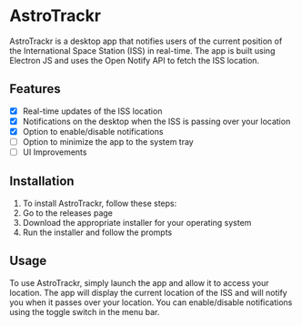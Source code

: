 # AstroTrackr

AstroTrackr is a desktop app that notifies users of the current position of the International Space Station (ISS) in real-time. The app is built using Electron JS and uses the Open Notify API to fetch the ISS location.

## Features

- [x] Real-time updates of the ISS location
- [x] Notifications on the desktop when the ISS is passing over your location
- [x] Option to enable/disable notifications
- [ ] Option to minimize the app to the system tray
- [ ] UI Improvements

## Installation

1. To install AstroTrackr, follow these steps:
2. Go to the releases page
3. Download the appropriate installer for your operating system
4. Run the installer and follow the prompts

## Usage

To use AstroTrackr, simply launch the app and allow it to access your location. The app will display the current location of the ISS and will notify you when it passes over your location. You can enable/disable notifications using the toggle switch in the menu bar.
